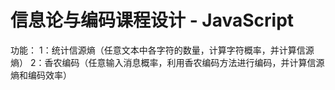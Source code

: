 # 信息论与编码课程设计 - JavaScript
功能：
1：统计信源熵（任意文本中各字符的数量，计算字符概率，并计算信源熵）
2：香农编码（任意输入消息概率，利用香农编码方法进行编码，并计算信源熵和编码效率）

